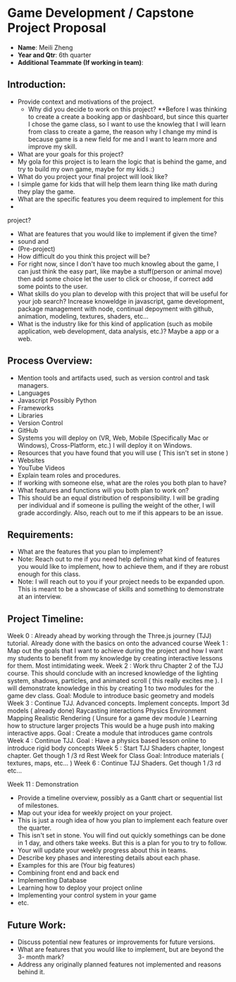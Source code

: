 # Game Development / Capstone Project Proposal
- **Name**: Meili Zheng
- **Year and Qtr**: 6th quarter
- **Additional Teammate (If working in team)**: 
## Introduction:
- Provide context and motivations of the project.
  - Why did you decide to work on this project?
  **Before I was thinking to create a create a booking app or dashboard, but since this quarter I chose the game class, so I want to use the knowleg that I will learn from class to create a game, the reason why I change my mind is because game is a new field for me and I want to learn more and improve my skill.
- What are your goals for this project?
- My gola for this project is to learn the logic that is behind the game, and try to build my own game, maybe for my kids.:)
- What do you project your final project will look like?
- I simple game for kids that will help them learn thing like math during they play the game.
- What are the specific features you deem required to implement for this
- 
project?
- What are features that you would like to implement if given the time?
- sound and 
- (Pre-project)
- How difficult do you think this project will be?
- For right now, since I don't have too much knowleg about the game, I can just think the easy part, like maybe a stuff(person or animal move) then add some choice let the user to click or choose, if correct add some points to the user.
- What skills do you plan to develop with this project that will be useful for
your job search?
Increase knoweldge in javascript, game development, package management with node, continual depoyment with github, animation, modeling, textures, shaders, etc...
- What is the industry like for this kind of application (such as mobile
application, web development, data analysis, etc.)?
  Maybe a app or a web.
## Process Overview:
- Mention tools and artifacts used, such as version control and task managers.
- Languages
- Javascript
Possibly Python
- Frameworks
- Libraries
- Version Control
- GitHub
- Systems you will deploy on (VR, Web, Mobile (Specifically Mac or Windows),
Cross-Platform, etc.)
I will deploy it on Windows.
- Resources that you have found that you will use ( This isn't set in stone )
- Websites
- YouTube Videos
- Explain team roles and procedures.
- If working with someone else, what are the roles you both plan to have?
- What features and functions will you both plan to work on?
- This should be an equal distribution of responsibility. I will be grading
per individual and if someone is pulling the weight of the other, I will grade
accordingly. Also, reach out to me if this appears to be an issue.
## Requirements:
- What are the features that you plan to implement?
- Note: Reach out to me if you need help defining what kind of features you
would like to implement, how to achieve them, and if they are robust enough for
this class.
- Note: I will reach out to you if your project needs to be expanded upon. This
is meant to be a showcase of skills and something to demonstrate at an interview.
## Project Timeline:
Week 0 : Already ahead by working through the Three.js journey (TJJ) tutorial. Already done with the basics on onto the advanced course
Week 1 : Map out the goals that I want to achieve during the project and how I want my students to benefit from my knowledge by creating interactive lessons for them. Most intimidating week.
Week 2 : Work thru Chapter 2 of the TJJ course. This should conclude with an incresed knowledge of the lighting system, shadows, particles, and animated scroll ( this really excites me ). I will demonstrate knowledge in this by creating 1 to two modules for the game dev class.
Goal: Module to introduce basic geometry and models
Week 3 : Continue TJJ. Advanced concepts. Implement concepts.
Import 3d models ( already done)
Raycasting interactions
Physics
Environment Mapping
Realistic Rendering ( Unsure for a game dev module )
Learning how to structure larger projects
This would be a huge push into making interactive apps.
Goal : Create a module that introduces game controls
Week 4 : Continue TJJ.
Goal : Have a physics based lesson online to introduce rigid body concepts
Week 5 :
Start TJJ Shaders chapter, longest chapter. Get though 1 /3 rd
Rest Week for Class
Goal: Introduce materials ( textures, maps, etc... )
Week 6 :
Continue TJJ Shaders. Get though 1 /3 rd
etc...

Week 11 : Demonstration

- Provide a timeline overview, possibly as a Gantt chart or sequential list of
milestones.
- Map out your idea for weekly project on your project.
- This is just a rough idea of how you plan to implement each feature
over the quarter.
- This isn't set in stone. You will find out quickly somethings can be
done in 1 day, and others take weeks. But this is a plan for you to try to follow.
- Your will update your weekly progress about this in teams.
- Describe key phases and interesting details about each phase.
- Examples for this are (Your big features)
- Combining front end and back end
- Implementing Database
- Learning how to deploy your project online
- Implementing your control system in your game
- etc.
## Future Work:
- Discuss potential new features or improvements for future versions.
- What are features that you would like to implement, but are beyond the 3-
month mark?
- Address any originally planned features not implemented and reasons behind it.
